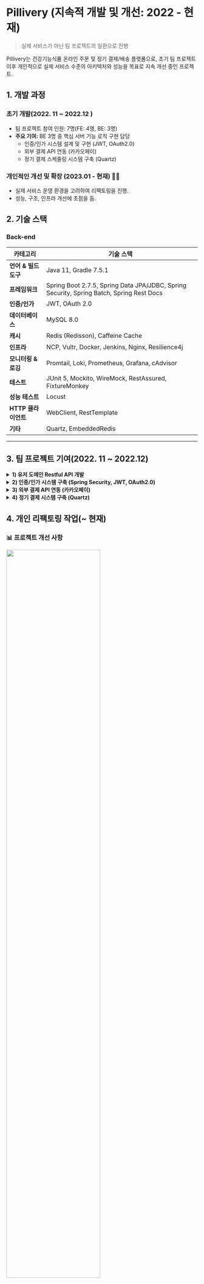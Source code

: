 # Pillivery (지속적 개발 및 개선: 2022 - 현재)

> 실제 서비스가 아닌 팀 프로젝트의 일환으로 진행

Pillivery는 건강기능식품 온라인 주문 및 정기 결제/배송 플랫폼으로, 초기 팀 프로젝트 이후 개인적으로 실제 서비스 수준의 아키텍처와 성능을 목표로 지속 개선 중인 프로젝트.

## 1. 개발 과정

### 초기 개발(2022. 11 ~ 2022.12  )

- 팀 프로젝트 참여 인원: 7명(FE: 4명, BE: 3명)
- **주요 기여:** BE 3명 중 핵심 서버 기능 로직 구현 담당
    - 인증/인가 시스템 설계 및 구현 (JWT, OAuth2.0)
    - 외부 결제 API 연동 (카카오페이)
    - 정기 결제 스케줄링 시스템 구축 (Quartz)

### 개인적인 개선 및 확장 (2023.01 - 현재) 👨‍💻

- 실제 서비스 운영 환경을 고려하여 리팩토링을 진행.
- 성능, 구조, 인프라 개선에 초점을 둠.

## 2. 기술 스택

### Back-end

| 카테고리           | 기술 스택                                                                                    |
|----------------|------------------------------------------------------------------------------------------|
| **언어 & 빌드 도구** | Java 11, Gradle 7.5.1                                                                    |
| **프레임워크**      | Spring Boot 2.7.5, Spring Data JPA/JDBC, Spring Security, Spring Batch, Spring Rest Docs |
| **인증/인가**      | JWT, OAuth 2.0                                                                           |
| **데이터베이스**     | MySQL 8.0                                                                                |
| **캐시**         | Redis (Redisson), Caffeine Cache                                                         |
| **인프라**        | NCP, Vultr, Docker, Jenkins, Nginx, Resilience4j                                         |
| **모니터링 & 로깅**  | Promtail, Loki, Prometheus, Grafana, cAdvisor                                            |
| **테스트**        | JUnit 5, Mockito, WireMock, RestAssured, FixtureMonkey                                   |
| **성능 테스트**     | Locust                                                                                   |
| **HTTP 클라이언트** | WebClient, RestTemplate                                                                  |
| **기타**         | Quartz, EmbeddedRedis                                                                    |

  
---  

## 3. 팀 프로젝트 기여(2022. 11 ~ 2022.12)

<details>  
<summary><strong>1) 유저 도메인 Restful API 개발</strong></summary>  

- User 회원가입, 정보 수정 등 API 개발
- REST API 디자인 가이드:
    - Resources 설계
    - HTTP Methods 활용
    - 적절한 Status Code 반환

</details>  

<details>  
<summary><strong>2) 인증/인가 시스템 구축 (Spring Security, JWT, OAuth2.0)</strong></summary>  

### (1) 로그인 & 토큰 발급

- 로그인 요청 시 Access Token 발급
- 인증 실패 시 예외 처리

![Security Flow](https://github.com/choizz156/pillivery/blob/5484b755fba956a825bdcba2867269f198e035d2/image/secuirty%20diagram.jpeg)

### (2) OAuth 로그인

1. OAuth 로그인 시 추가 정보(주소, 전화번호) 입력 화면 이동
2. 추가 정보 입력 완료 → Access Token 발급
3. 리소스 서버 정보 애플리케이션 DB에 저장
4. 저장 실패 시 예외 처리

![OAuth2 Flow](https://github.com/choizz156/pillivery/blob/5484b755fba956a825bdcba2867269f198e035d2/image/oauth2-sequence.jpg)

![추가정보 입력 흐름](https://github.com/choizz156/pillivery/blob/0fb84ed151e7ac9097764497d12ec676d4d81117/image/%E1%84%8E%E1%85%AE%E1%84%80%E1%85%A1%E1%84%8C%E1%85%A5%E1%86%BC%E1%84%87%E1%85%A9%20diagram.jpg)

### (3) Refresh Token 관리

![](https://github.com/choizz156/pillivery/blob/bc5b6506863ed51915aac34ade83ac3b5c113597/image/refresh%20token%20diagram.png)

</details>  

<details>  
<summary><strong>3) 외부 결제 API 연동 (카카오페이)</strong></summary>  

- **파사드 패턴**:
    - 파사드 클래스에서 단건 결제 요청과 정기 결제 요청, 결제 승인을 서비스 계층에 위임.
    - 파사드 객체에서 단건 결제인지, 정기 결제인지를 구분하는 역할.
- **전략 패턴**:
    - 결제 방식 변경 시 클라이언트 코드 최소 수정

![결제 클래스 다이어그램](https://github.com/choizz156/pillivery/blob/6becdab1dc8817e7e4425f42be778e85b6c1a92e/image/%EA%B2%B0%EC%A0%9C%ED%81%B4%EB%9E%98%EC%8A%A4%20%EB%8B%A4%EC%96%B4%EA%B7%B8%EB%9E%A8.jpg)

- RestTemplate 동기 호출
    - Connection Pool, 타임아웃 설정
- 결제 실패 시 카카오페이 → 지정 URL로 리다이렉트
- 리다이렉트 후 에러 정보 클라이언트 전달

</details>  

<details>  
<summary><strong>4) 정기 결제 시스템 구축 (Quartz)</strong></summary>  

- JobKey/TriggerKey API로 조회·취소·변경 기능 구현
- 중복 실행 방지 로직 포함

⛔ 예외 발생 시 재시도 정책

1. 1회차 에러: 즉시 재시도
2. 2회차 에러: 3일간 24시간 간격 재시도
3. 이후 에러: Job 취소 및 로그 기록

![Quartz 시퀀스](https://github.com/choizz156/pillivery/blob/6db8979f27cc751349ffd8bf51600cb30a1c9398/image/%E1%84%8C%E1%85%A5%E1%86%BC%E1%84%80%E1%85%B5%E1%84%80%E1%85%A7%E1%86%AF%E1%84%8C%E1%85%A6%20%E1%84%89%E1%85%B5%E1%84%8F%E1%85%AF%E1%86%AB%E1%84%89%E1%85%B3%202.jpg)

</details>  

## 4. 개인 리팩토링 작업(~ 현재)

### 📊 프로젝트 개선 사항

<img src="https://github.com/choizz156/pillivery/blob/5b45c347151655a3ec30ca560c40ee508806e0a7/image/%E1%84%80%E1%85%B5%E1%84%89%E1%85%AE%E1%86%AF%E1%84%89%E1%85%B3%E1%84%90%E1%85%A2%E1%86%A8%20%E1%84%86%E1%85%B5%E1%86%BE%20%E1%84%89%E1%85%A5%E1%86%BC%E1%84%82%E1%85%B3%E1%86%BC%E1%84%80%E1%85%A2%E1%84%89%E1%85%A5%E1%86%AB.png?raw=true" width="70%">

<img src="https://github.com/choizz156/pillivery/blob/5b45c347151655a3ec30ca560c40ee508806e0a7/image/%E1%84%8B%E1%85%A1%E1%84%8F%E1%85%B5%E1%84%90%E1%85%A6%E1%86%A8%E1%84%8E%E1%85%A5%20%E1%84%89%E1%85%A5%E1%86%AF%E1%84%80%E1%85%A8%E1%84%80%E1%85%A2%E1%84%89%E1%85%A5%E1%86%AB.png?raw=true" width="70%">

<img src="https://github.com/choizz156/pillivery/blob/5b45c347151655a3ec30ca560c40ee508806e0a7/image/%E1%84%8B%E1%85%A1%E1%86%AB%E1%84%8C%E1%85%A5%E1%86%BC%E1%84%89%E1%85%A5%E1%86%BC%20%26%20%E1%84%91%E1%85%AE%E1%86%B7%E1%84%8C%E1%85%B5%E1%86%AF%20%E1%84%80%E1%85%A2%E1%84%89%E1%85%A5%E1%86%AB.png?raw=true" width="70%">

<img src="https://github.com/choizz156/pillivery/blob/5b45c347151655a3ec30ca560c40ee508806e0a7/image/%E1%84%8B%E1%85%B5%E1%86%AB%E1%84%91%E1%85%B3%E1%84%85%E1%85%A1%E1%84%80%E1%85%A2%E1%84%89%E1%85%A5%E1%86%AB.png?raw=true" width="70%">

### 🗄️ 모듈 구조(싱글 -> 멀티)

- 관심사 분리를 통한 코드의 유지, 보수 향상 및 확장성 고려.
- 모듈 간 결합도 최소화 및 단방향 의존성.

#### 모듈 종류

```  
├── module-api : 사용자 API 로직   
├── module-batch : 정기 결제 batch 로직  
├── module-core : 도메인 및 비지니스 로직  
├── module-event : 이벤트 저장 및 발행 로직  
├── module-external-api :외부 API 통신 로직  
├── module-logging : 로깅 관련 공통 모듈  
├── module-redis : 분산 락, refresh token 로직  
```  

#### 모듈 의존성(단방향)

  <img src="https://github.com/choizz156/pillivery/blob/5b45c347151655a3ec30ca560c40ee508806e0a7/image/%E1%84%86%E1%85%A9%E1%84%83%E1%85%B2%E1%86%AF%E1%84%8B%E1%85%B4%E1%84%8C%E1%85%A9%E1%86%AB%E1%84%83%E1%85%A9%20333.png?raw=true" width="70%">

### 💽 ERD

#### 주요 엔티티

- **users**: 사용자 계정 정보(계정, 개인정보, 연락처)와 장바구니 연결 관리.
- **item**: 상품 정보, 가격, 이미지, 카테고리 분류 및 상품 상세 정보.
- **item_category**: 아이템이 가진 카테고리 종류. 
- **cart/cart_item**: 사용자 장바구니 및 담긴 상품 관리, 가격 계산.
- **orders/order_item**: 주문 정보, 배송 정보, 주문 상품 목록 관리.
- **subscription_order**: 구독 주문 관리.
- **review**: 상품에 대한 사용자 평가, 별점, 리뷰 내용.
- **category**: 아이템 성분 분류.
- **api_event/fail_event** : 이벤트 등록 및 실패 이벤트 관리.
- 그 외 Batch, Quartz 관련 스키마.

> 도메인 특성 상 카테고리 변경 가능성이 매우 적다는 판단 하에 AttributeConverter를 사용하여 한 컬럼에 다중 카테고리 속성 저장.
>- category 테이블과 연관관계 제거 -> category 테이블과 join 하지 않음.
>- @ElementCollection을 이용한 item_category 생성.
> 
>   <img src="https://github.com/choizz156/pillivery/blob/2b1b02b0a65209c081186284c4d7a4c59d979679/image/%E1%84%8F%E1%85%A1%E1%84%90%E1%85%A6%E1%84%80%E1%85%A9%E1%84%85%E1%85%B5%20%E1%84%8B%E1%85%A7%E1%84%85%E1%85%A5%E1%84%80%E1%85%A2%20%E1%84%90%E1%85%A6%E1%84%8B%E1%85%B5%E1%84%87%E1%85%B3%E1%86%AF.png?raw=true" width="20%">



#### 논리적 ERD

![논리적 erd](https://github.com/choizz156/pillivery/blob/fda4797842035845bf5d4dbc4aa32b9b5e7ae9e6/image/%E1%84%82%E1%85%A9%E1%86%AB%E1%84%85%E1%85%B5%E1%84%8C%E1%85%A5%E1%86%A8%20erd.png)
  
---  

### ⚙️ 인프라 아키텍처 개선

> Client → EC2 → RDS의 단순 3-tier → 확장성과 운영 효율성을 고려한 아키텍처로 개선.

#### ⚠️ 단일 장애 지점을 고려하여, Cloud 서비스와 Grafana를 이용한 Application Load Balancer, MySQL 모니터링.

![아케택쳐](https://github.com/choizz156/pillivery/blob/5d60e935f2e10eccda9f9f00ec5c590df81b1f1d/image/%E1%84%8B%E1%85%A1%E1%84%8F%E1%85%B5%E1%84%90%E1%85%A6%E1%86%A8%E1%84%8E%E1%85%A7%20%E1%84%8C%E1%85%B5%E1%86%AB%E1%84%8D%E1%85%A1%20%E1%84%8E%E1%85%AC%E1%84%8C%E1%85%A9%E1%86%BC.png)

#### (1) Bastion Host 사용

- 서비스 정상 트래픽과 관리자용 트래픽을 분리하여 보안성 강화.
- 터미널 접근을 위한 키 관리, 작업 감사로그 수집 및 보안 구성.
- 악성 루트킷·랜섬웨어 감염 시에도 Bastion만 재구성하면 되므로, 서비스 영향 최소화.

#### (2) 로드밸런서(ALB) 적용

- 로드밸런스 서브넷만 포트 개방(443/80) → Nginx/WAS는 Private Subnet에 격리.
- 현재 가장 적은 수의 연결(요청)을 처리 중인 서버에 트래픽을 전달.
- SSL/TLS Offloding으로 암호화 오버헤드 제거.
- 헬스 체크로 Nginx 장애 시 트래픽 전달 중단하여 장애 전파 방지.

#### (3) Nginx 적용

- 장바구니 경로에 Sticky Session 적용.
  <details>  
  <summary>carts 경로 sticky session 설정</summary>  

      ```bash
      # ... 생략

      upstream app_sticky {
        sticky cookie SERVERID expires=1h domain=.pillivery.com path=/api/carts;
        server pillivery-api:8080;
        keepalive 10;
      }
      
      server {
        listen 80;
        
        location ^~ /api/carts {
            proxy_pass http://app_sticky;
            proxy_http_version 1.1;

            proxy_set_header X-RequestID          $request_id;
            proxy_set_header Host                 $host;
            proxy_set_header X-Real-IP            $remote_addr;
            proxy_set_header X-Forwarded-For      $proxy_add_x_forwarded_for;
        }
      }
      
      #... 생략
      ```
  </details>

- 정기 결제 승인 경로 ip 제한
  <details>  
  <summary>정기 결제 승인 경로 ip 제한 설정</summary>  

      ```bash
      # ... 생략

      location ^~ /api/payments/apporve/subscription/ {
        allow <batch 서버 ip>;
       
        deny all;

        proxy_pass         http://app;           # upstream 또는 백엔드 주소
        proxy_http_version 1.1;

        proxy_set_header   X-RequestID        $request_id;
        proxy_set_header   Host               $host;
        proxy_set_header   X-Real-IP          $remote_addr;
        proxy_set_header   X-Forwarded-For    $proxy_add_x_forwarded_for;
      }

      #... 생략   
      
      
      ```
  </details>
 
#### (5) Docker를 통한 배포
- 인프라 환경의 일관성 확보.
- **멀티 스테이지 빌드** : Gradle 빌드 환경에서 애플리케이션을 빌드한 후 경량화된 JRE 환경에서만 실행하여 컨테이너 이미지 크기 최적화.
  <details>  
  <summary><strong>api.dockerfile</strong></summary>  

  ```  
    FROM gradle:jdk11 AS build  
  
    WORKDIR /app  
  
    COPY --chown=gradle:gradle build.gradle settings.gradle gradlew ./  
    COPY --chown=gradle:gradle gradle/ ./gradle/  
    COPY --chown=gradle:gradle deploy_script/ ./deploy_script/  
    COPY --chown=gradle:gradle . .  
  
    RUN ./gradlew clean :module-api:build  
  
  
    FROM openjdk:11.0.16-jre-slim-buster  
  
    WORKDIR /app  
  
    COPY --from=build /app/module-api/build/libs/module-api-boot.jar app.jar  
  
    ENTRYPOINT ["java", "-jar", "-Dspring.profiles.active=prod", "app.jar"]  
  
  ```  
  </details>  
  <details>  
  <summary><strong>batch.dockerfile</strong></summary>  

  ```  
    FROM gradle:jdk11 AS build  
  
    WORKDIR /app  
  
    COPY --chown=gradle:gradle build.gradle settings.gradle gradlew ./  
    COPY --chown=gradle:gradle gradle/ ./gradle/  
    COPY --chown=gradle:gradle deploy_script/ ./deploy_script/  
    COPY --chown=gradle:gradle . .  
  
    RUN ./gradlew clean :module-batch:build  
  
  
    FROM openjdk:11.0.16-jre-slim-buster  
  
    WORKDIR /app  
  
    COPY --from=build /app/module-api/build/libs/module-batch-boot.jar app.jar  
  
    ENTRYPOINT ["java", "-jar", "-Dspring.profiles.active=batch", "app.jar"]  
  
  ```  
  </details>  

#### (6) Promtail, Loki, Promethues, Grafana → 로깅 및 관제 시스템 도입.

- grafana

  <img src="https://github.com/choizz156/pillivery/blob/e6ec666b987f73bbc08630745c34cd89602bd77d/image/grafana.png?raw=true" width="70%">

- loki

  <img src="https://github.com/choizz156/pillivery/blob/e6ec666b987f73bbc08630745c34cd89602bd77d/image/loki.png?raw=true" width="70%">

#### (7) Jenkins, Docker, Container Registry → 무중단 CI/CD 구성(Rolling).

- 배포 시간 단축.
- Jenkins에 business, batch 두 개의 파이프라인 설정.
- Bastion 호스트를 통한 프라이빗 서버 배포.
- 빌드 시 테스트(CI), 배포 후 헬스 체크(CD).
- Slack을 통한 배포 알람 설정.
  
#### Jenkins PipeLine Stage 종류
  
<details>
  <summary>Check out</summary>

  ```groovy
  stage('Checkout') {
      steps {
          checkout([
              $class: 'GitSCM',
              branches: [[name: 'main']],
              extensions: [[
                  $class: 'SubmoduleOption',
                  disableSubmodules: false,
                  parentCredentials: true,
                  recursiveSubmodules: true
              ]],
              userRemoteConfigs: [[
                  url: 'https://github.com/choizz156/pillivery.git',
                  credentialsId: 'github_token'
              ]]
          ])
      }
  }
  ```
  </details>

  <details>
  <summary>Git 정보 및 환경 설정</summary>

  ```groovy
  stage('Set Git Info & Environment') {
      steps {
          script {
              env.GIT_HASH = sh(returnStdout: true, script: 'git rev-parse --short HEAD').trim()
              echo "${env.GIT_HASH}"
              env.GIT_AUTHOR = sh(returnStdout: true, script: 'git log -1 --pretty=format:%an').trim()
              echo "${env.GIT_AUTHOR}"
              env.GIT_COMMIT_MSG = sh(returnStdout: true, script: 'git log -1 --pretty=format:%s').trim()
              echo "${env.GIT_COMMIT_MSG}"
              env.GIT_BRANCH = 'main'
              env.IMAGE_TAG = "${env.GIT_HASH}-${BUILD_NUMBER}"
              echo "${env.IMAGE_TAG}"
              env.DEPLOY_ENVIRONMENT = env.GIT_BRANCH == 'main' ? '프로덕션' : (env.GIT_BRANCH == 'develop' ? '개발' : "스테이징 (${env.GIT_BRANCH})")
              echo "${env.DEPLOY_ENVIRONMENT}"
          }
      }
  }
  ```
  </details>

  <details>
  <summary>Docker 이미지 빌드(CI)</summary>

  ```groovy
  stage('Build Docker Image') {
      steps {
          script {
              sh "docker build -t ${VULTR_REGISTRY_URL}:${env.IMAGE_TAG} -f server/api.dockerfile server/"
          }
      }
  }
  ```
  </details>

  <details>
  <summary>Docker 이미지 Container Registry에 푸시</summary>

  ```groovy
  stage('Push Docker Image') {
      steps {
          script {
              withCredentials([usernamePassword(credentialsId: "${VULTR_CREDENTIALS_ID}", passwordVariable: 'VULTR_PASSWORD', usernameVariable: 'VULTR_USERNAME')]) {
                  sh "docker login ${env.VULTR_REGISTRY} -u ${VULTR_USERNAME} -p \"${VULTR_PASSWORD}\""
                  sh "docker push ${env.VULTR_REGISTRY_URL}:${env.IMAGE_TAG}"
              }
          }
      }
  }
  ```
  </details>

  <details>
  <summary>배포 -> 서버 내에서 스크립트 사용, 헬스 체크(CD)</summary>

  >
  > <details>
  >   <summary><strong>docker_deploy.sh - 무중단 배포 스크립트</strong></summary>
  >
  >   ```bash
  >   #!/bin/bash
  >   if [ "$#" -ne 4 ]; then
  >       echo "⚠️파라미터가 부족합니다.⚠️"
  >       echo "=> $0 serverIp containerName registryUrl imageTag"
  >       exit 1
  >   fi
  >
  >   serverIp=$1
  >   containerName=$2
  >   registryUrl=$3
  >   imageTag=$4
  >
  >   echo "배포 과정 시작: $serverIp..."
  >
  >   ssh -o StrictHostKeyChecking=no root@$serverIp "
  >       if docker ps -q --filter name=$containerName; then
  >           docker rm -f ${containerName}-backup || true
  >               echo '기존 백업 컨테이너 삭제'
  >           docker rename $containerName ${containerName}-backup
  >               echo '백업 컨테이너 설정'
  >           docker stop ${containerName}-backup || true
  >               echo  '기존 컨테이너 종료'
  >       fi
  >   "
  >
  >   echo "새로운 컨테이너 배포"
  >   ssh -o StrictHostKeyChecking=no root@$serverIp "
  >       docker pull ${registryUrl}:${imageTag}
  >       echo '컨테이너 배포 시작'
  >       docker run -d \
  >         --name $containerName \
  >         --restart unless-stopped \
  >         --network server \
  >         -p 8080:8080 \
  >         -v app-logs:/root/logs \
  >         ${registryUrl}:${imageTag}
  >   "
  >
  >   echo "✅ 배포 완료: $serverIp"
  >   ```
  > </details>
  >
  > <details>
  >   <summary><strong>health_check.sh - 헬스 체크 및 롤백 트리거</strong></summary>
  >
  >   ```bash
  >   #!/bin/bash
  >
  >   if [ "$#" -ne 5 ]; then
  >       echo "⚠️ 파라미터가 부족합니다. ⚠️"
  >       echo "=> $0 serverIp containerName healthCheckUrl maxAttempts sleepInterval"
  >       exit 1
  >   fi
  >
  >   serverIp=$1
  >   containerName=$2
  >   healthCheckUrl=$3
  >   maxAttempts=$4
  >   sleepInterval=$5
  >
  >   attempts=0
  >   healthCheckSuccess=false
  >
  >   while [ $attempts -lt $maxAttempts ]; do
  >       httpCode=$(ssh -o StrictHostKeyChecking=no root@$serverIp "curl -s -o /dev/null -w \"%{http_code}\" $healthCheckUrl")
  >       echo "Health check 횟수 $((attempts + 1)). HTTP Status: $httpCode"
  >
  >       if [ "$httpCode" == "200" ]; then
  >           echo "✅ CD 완료 $serverIp."
  >           healthCheckSuccess=true
  >           break
  >       fi
  >
  >       attempts=$((attempts + 1))
  >       sleep $sleepInterval
  >   done
  >
  >   if [ "$healthCheckSuccess" == "false" ]; then
  >       echo "❌ Health check 실패 : $serverIp."
  >       exit 1
  >   else
  >       ssh -o StrictHostKeyChecking=no root@$serverIp "
  >           docker rm -f ${containerName}-backup || true
  >       "
  >       echo "✅ 배포 성공 : $serverIp"
  >   fi
  >   ```
  > </details>
  >
  > <details>
  >   <summary><strong>rollback.sh - 롤백 스크립트</strong></summary>
  >
  >   ```bash
  >   #!/bin/bash
  >
  >   if [ $# -ne 2 ]; then
  >       echo "⚠️파라미터가 부족합니다.⚠️"
  >       echo "=> $0 serverIp containerName"
  >       exit 1
  >   fi
  >
  >   serverIp=$1
  >   containerName=$2
  >
  >   echo "새롭게 배포하려던 컨테이너 정지 및 삭제 on $serverIp..."
  >   ssh -o StrictHostKeyChecking=no root@$serverIp "
  >       docker stop $containerName || true
  >       docker rm -f $containerName || true
  >   "
  >
  >   backupExists=$(ssh -o StrictHostKeyChecking=no root@$serverIp "docker ps -a --filter name=${containerName}-backup -q")
  >
  >   if [ -n "$backupExists" ]; then
  >       echo "백업 컨테이너 재시작 on $serverIp..."
  >       ssh -o StrictHostKeyChecking=no root@$serverIp "
  >           docker rename ${containerName}-backup $containerName
  >           docker start $containerName
  >       "
  >       echo "✅ 롤백 성공 on $serverIp"
  >   else
  >       echo "❌ 롤백 가능한 컨테이너 존재하지 않음. on $serverIp."
  >       exit 1
  >   fi
  >   ```
  > </details>
  ```groovy
  def deployViaBastion(serverIp, containerName, healthCheckUrl) {
    withCredentials([usernamePassword(credentialsId: "${VULTR_CREDENTIALS_ID}", passwordVariable: 'VULTR_PASSWORD', usernameVariable: 'VULTR_USERNAME')]) {
        sshagent(['deploy_ssh_key']) {
            // bastion 호스트에 먼저 접속
            sh """
                # bastion 호스트에 배포 스크립트 복사
                scp -o StrictHostKeyChecking=no ./server/deploy_script/docker_deploy.sh ./server/deploy_script/health_check.sh root@${params.BASTION_HOST}:/tmp/
                
                # bastion 호스트에서 프라이빗 서버로 접속하여 배포 진행
                ssh -o StrictHostKeyChecking=no root@${params.BASTION_HOST} << EOF
                    # 원격 서버 Docker 로그인
                    ssh -o StrictHostKeyChecking=no root@${serverIp} "docker login ${env.VULTR_REGISTRY} -u ${VULTR_USERNAME} -p \\"${VULTR_PASSWORD}\\""
                    
                    # 배포 스크립트 복사 및 실행
                    scp -o StrictHostKeyChecking=no /tmp/docker_deploy.sh root@${serverIp}:/tmp/
                    ssh -o StrictHostKeyChecking=no root@${serverIp} "chmod +x /tmp/docker_deploy.sh && /tmp/docker_deploy.sh ${serverIp} ${containerName} ${env.VULTR_REGISTRY_URL} ${env.IMAGE_TAG}"
                    
                    # 헬스 체크 스크립트 복사 및 실행
                    scp -o StrictHostKeyChecking=no /tmp/health_check.sh root@${serverIp}:/tmp/
                    ssh -o StrictHostKeyChecking=no root@${serverIp} "chmod +x /tmp/health_check.sh && /tmp/health_check.sh ${serverIp} ${containerName} ${healthCheckUrl} 40 5"
						EOF
            """
        }
    }
	}
  ```
  </details>

  <details>
  <summary>Slack 알람 (빌드 성공 or 실패)</summary>

  ```groovy
  post {
      success {
          script {
              def durationMillis = System.currentTimeMillis() - env.START_TIME.toLong()
              def durationMinutes = durationMillis / 60000.0
              def formattedDuration = String.format("%.1f", durationMinutes)
              
              slackSend(
                  channel: "${params.SLACK_CHANNEL}",
                  tokenCredentialId: "${SLACK_CREDENTIALS_ID}",
                  color: "good",
                  message: """
  *🚀 배포 성공: ${env.JOB_NAME} [#${env.BUILD_NUMBER}]*
                  
  *환경:* ${env.DEPLOY_ENVIRONMENT}
  *소요 시간:* ${formattedDuration}분
  *브랜치:* ${env.GIT_BRANCH}
  *커밋:* `${env.GIT_HASH}`
  *작성자:* ${env.GIT_AUTHOR}
  *이미지:* `${VULTR_REGISTRY_URL}:${env.IMAGE_TAG}`
  *커밋 메시지:* ${env.GIT_COMMIT_MSG}
  
  <${env.BUILD_URL}|빌드 상세 보기>
  
  배포 완료: ${new Date().format('yyyy-MM-dd HH:mm:ss', TimeZone.getTimeZone('Asia/Seoul'))}
                  """
              )
          }
      }
      
      failure {
          script {
              def failedStage = env.STAGE_NAME ?: "알 수 없음"
              def logExcerpt = "로그 가져오기 실패"
              try {
                  logExcerpt = sh(script: "curl -s '${env.BUILD_URL}consoleText' | tail -n 10 || echo '로그 가져오기 실패'", returnStdout: true).trim()
              } catch (e) {}
              
              slackSend(
                  channel: "${params.SLACK_CHANNEL}",
                  tokenCredentialId: "${SLACK_CREDENTIALS_ID}",
                  color: "danger",
                  message: """
  *❌ 배포 실패: ${env.JOB_NAME} [#${env.BUILD_NUMBER}]*
                  
  *실패 단계:* ${failedStage}
  *브랜치:* ${env.GIT_BRANCH}
  
  <${env.BUILD_URL}console|빌드 로그 보기>
  
  실패 시간: ${new Date().format('yyyy-MM-dd HH:mm:ss', TimeZone.getTimeZone('Asia/Seoul'))}
                  """
              )
          }
      }
  }
  ```

  </details>
	
	
<div style="display: flex; gap: 10px;">
  <img src="https://github.com/choizz156/pillivery/blob/d81d6e21d28f3c49f8ced4785cd3af652440d87e/image/%E1%84%87%E1%85%A2%E1%84%91%E1%85%A9%20%E1%84%89%E1%85%B5%E1%86%AF%E1%84%91%E1%85%A6%20slack%20message.png?raw=true" width="35%">
  <img src="https://github.com/choizz156/pillivery/blob/d81d6e21d28f3c49f8ced4785cd3af652440d87e/image/%E1%84%87%E1%85%A2%E1%84%91%E1%85%A9%20%E1%84%89%E1%85%A5%E1%86%BC%E1%84%80%E1%85%A9%E1%86%BC%20slack%20%E1%84%86%E1%85%A6%E1%84%89%E1%85%B5%E1%84%8C%E1%85%B5.png?raw=true" width="45%">
</div>

#### (8) Lamda, NCP API를 통한 Batch Server 실행

- Lamda, EventBridge를 활용한 cron 스케줄링(매일 새벽 2시)
   <details>  
    <summary>Lamda ncp vm on script</summary>  

  ```javascript

        const NCP_ACCESS_KEY = "<access key>";
        const NCP_SECRET_KEY = "<secrety key>";
        const SERVER_INSTANCE_NO = "104679588";
        const NCP_API_ENDPOINT = "https://ncloud.apigw.ntruss.com";
        
        import crypto from 'crypto';
        import https from 'https';
        import { URL } from 'url';
        
        
        export const handler = async (event) => {
        
            const API_PATH = "/vserver/v2/startServerInstances";
            const METHOD = 'GET'; 
        
            const QUERY_PARAMS = `?serverInstanceNoList.1=${SERVER_INSTANCE_NO}`;
        
         
            const REQUEST_URI = `${API_PATH}${QUERY_PARAMS}`;
        
            const FULL_API_URL = `${NCP_API_ENDPOINT}${REQUEST_URI}`;
        
            console.log(`Request URI for signing: ${REQUEST_URI}`);
            console.log(`Full API URL for request: ${FULL_API_URL}`);
            console.log(`HTTP Method: ${METHOD}`);
        
        
            console.log(`Generated Timestamp: ${TIMESTAMP}`);
        
            const stringToSign = `${METHOD} ${REQUEST_URI}\n${TIMESTAMP}\n${NCP_ACCESS_KEY}`;
        
            console.log(`String to sign:\n${stringToSign}`);
        
        
            const hmac = crypto.createHmac('sha256', NCP_SECRET_KEY);
            hmac.update(stringToSign);
            const SIGNATURE = hmac.digest('base64');
        
            console.log(`Generated Signature: ${SIGNATURE}`);
        
            const apiUrlParsed = new URL(FULL_API_URL);
        
            const options = {
                hostname: apiUrlParsed.hostname,
                path: apiUrlParsed.pathname + apiUrlParsed.search, 
                headers: {
                    'Accept': 'application/json', /
                    'x-ncp-apigw-timestamp': TIMESTAMP,
                    'x-ncp-iam-access-key': NCP_ACCESS_KEY,
                    'x-ncp-apigw-signature-v2': SIGNATURE,
                },
                timeout: 30000 /
            };
        
            console.log("HTTPS Request Options:", options);
        
            return new Promise((resolve, reject) => {
                const req = https.request(options, (res) => {
                    let responseBody = '';
                    console.log(`Status Code: ${res.statusCode}`);
                    console.log(`Headers: ${JSON.stringify(res.headers)}`);
        
                    res.on('data', (chunk) => {
                        responseBody += chunk;
                    });
        
                    res.on('end', () => {
                        console.log(`Raw Response Body:\n${responseBody}`);
        
                       
                        if (res.statusCode < 200 || res.statusCode >= 300) {
                             console.error(`API returned non-2xx status code: ${res.statusCode}`);
                             return reject({ 
                                 statusCode: res.statusCode,
                                 body: JSON.stringify({
                                     message: `API returned unexpected HTTP status code ${res.statusCode}`,
                                     rawResponse: responseBody 
                                 })
                             });
                        }
        
                        
                        let parsedResponse = null;
                        let isApiSuccess = false; 
                        let formatIssue = false; 
        
                        try {
                            parsedResponse = JSON.parse(responseBody);
                            console.log("Parsed response as JSON:", parsedResponse);
        
                            if (parsedResponse && parsedResponse.returnCode === '0') {
                                isApiSuccess = true;
                            } else {
                                 console.warn("API Call failed based on JSON returnCode:", parsedResponse?.returnCode);
                            }
        
                        } catch (e) {
                            console.warn("Failed to parse response as JSON. Checking for XML success indicator.");
                            formatIssue = true; 
                            parsedResponse = responseBody; 
        
                            if (responseBody.includes('<returnCode>0</returnCode>')) {
                                 console.log("Found XML success indicator (<returnCode>0</returnCode>).");
                                 isApiSuccess = true; 
                            } else {
                                 console.warn("XML success indicator (<returnCode>0</returnCode>) not found in raw response.");
                            }
                        }
        
                        if (isApiSuccess) {
                            console.log("API Call considered successful (returnCode: 0 found).");
                            resolve({ 
                                statusCode: 200,
                                body: JSON.stringify({
                                    message: formatIssue ? "API call successful but response format was not JSON (likely XML)." : "API call successful (JSON).",
                                    response: parsedResponse 
                                })
                            });
                        } else {
                            console.error("API Call failed based on returnCode or format issue.");
                             resolve({ 
                                 statusCode: 200, 
                                 body: JSON.stringify({
                                     message: formatIssue ? "API response format was not JSON and API returnCode was not 0 (or not found)." : "API call failed (JSON returnCode was not 0).",
                                     response: parsedResponse 
                                 })
                             });
                        }
                    });
                });
        
                req.on('error', (e) => {
                    console.error(`Request Error: ${e.message}`);
                    reject({ 
                        statusCode: 500,
                        body: JSON.stringify(`Request Error: ${e.message}`)
                    });
                });
        
                req.on('timeout', () => {
                     console.error("Request timed out.");
                 req.destroy(); 
                 reject({ 
                     statusCode: 500,
                     body: JSON.stringify("Request timed out.")
                 });
            });
    
           
            req.end();
        });
        };
  ```
      </details>  

- VM이 켜지지면 바로 Batch app 실행 후 정상 수행 시 종료.
  - system daemon에 등록
  ```
  [Unit]
  Description=Run batch job on boot
  After=network.target

  [Service]
  Type=oneshot
  ExecStart=/usr/local/bin/run_batch.sh
  RemainAfterExit=yes

  [Install]
  WantedBy=multi-user.target

  ```
  <details>
  <summary>vm on 스크립트</summary>

  ```bash
  #!/bin/bash


  LOG_FILE="/var/log/app_execution.log"

  
  log_message() {
  local timestamp=$(date "+%Y-%m-%d %H:%M:%S")
  echo "[$timestamp] $1" >> $LOG_FILE
  echo "[$timestamp] $1"
  }


  JAR_FILE="/root/module-batch-boot.jar"
  PROFILE="batch"

 
  log_message "애플리케이션 실행 시작"
  java -jar -Dspring.profiles.active=$PROFILE $JAR_FILE

 
  EXIT_CODE=$?
  log_message "애플리케이션 종료 코드: $EXIT_CODE"


  if [ $EXIT_CODE -eq 0 ]; then
  log_message "애플리케이션이 정상적으로 종료되었습니다. VM 종료를 진행합니다."
  sudo shutdown -h now
  else
  log_message "애플리케이션이 오류 코드 $EXIT_CODE 로 종료되었습니다. VM 종료를 진행하지 않습니다."
  fi

  log_message "스크립트 실행 완료"
  exit 0 
  ```
  </details>


#### (9) Slack 연동 알림 시스템으로 장애 감지(Log, CPU).

- Error log 1분 간 10개, Warn log 5분간 20개, CPU 50% 이상 시 알람 설정.

<img src="https://github.com/choizz156/pillivery/blob/e6ec666b987f73bbc08630745c34cd89602bd77d/image/slack%20error%20%E1%84%8B%E1%85%A1%E1%86%AF%E1%84%85%E1%85%A1%E1%86%B7.png?raw=true" width="30%">

### ⚙️ 도메인 개선 및 리팩토링

#### (1) 불필요한 JPA 양방향 관계 제거

- 생명 주기가 다른 도메인 간 양방향 연관관계를 제거해 결합도 감소 및 변경 유연성 확보.
- order ↔ user, review ↔ item, user 관계를 단방향으로 전환하고, 필요한 ID만 저장.
- 테스트 용이성과 유지보수 향상.

#### (2) 단일 Order 객체에서 Order와 SubscriptionOrder 객체 분리

- 단건 결제(Order)와 정기 결제(SubscriptionOrder)는 서로 다른 비즈니스 규칙과 생명 주기를 가지므로, 단일 객체로 관리하기에는 책임이 모호해짐.
- 정기 결제 기능 확장 및 테스트 용이성 향상.

#### (3) Native Query에서 QueryDsl로 변경

- 타입 안정성 확보.
- 컴파일 타임에 오류를 확인할 수 있어 안정성 향상.
- 복잡한 검색 조건을 유연하게 처리 가능하게 함.
- 쿼리 재사용성과 가독성 향상.

#### (4) 이벤트 발행/구독 로직 추가

- 장바구니 삭제, 아이템 판매량 증가 등 핵심 트랜잭션에 포함되지 않아도 되는 로직을 이벤트 기반으로 분리하여 비동기 처리.
- 핵심 트랜잭션과 분리함으로써 서버 응답 속도 개선 및 시스템 부하 분산.
- 도메인 간 결합도를 낮추고, 기능 확장 시 유연하게 대응 가능하도록 구조 개선.

#### (5) 비동기 이벤트 저장소를 통한 서버와 외부 API 통신 트랜잭션 분리

- 주문 취소 처리, 외부 서비스(SID 발급 등) 호출과 같은 외부 API 연동 로직을 비동기 이벤트로 저장하여 트랜잭션과 분리.
- 스케줄링 기반의 후속 처리 방식을 적용해 서버 로직과의 결합도를 낮추고, 트랜잭션 범위를 최소화.
- 서버 응답 속도 개선 및 외부 API 장애로부터 핵심 비즈니스 로직 보호.

<img src="https://github.com/choizz156/pillivery/blob/17b2c6646322f4e4d3648c5ccdebfce76acd3c04/image/sid%20flow.png?raw=true" width="70%">



#### (6) 다중 서버에서 이벤트 구독 로직에 분산 락(Distributed Lock) 적용

- Redisson의 RedLock을 활용하여 다중 서버 환경에서 비동기 이벤트 등록 로직의 동기화 문제 해결.
- 동일 이벤트가 여러 서버에서 동시에 처리되는 것을 방지하여 데이터 중복 등록 및 Race Condition 이슈 방지.
- 비동기 이벤트 저장 로직의 신뢰성과 일관성 확보.

<img src="https://github.com/choizz156/pillivery/blob/9b009d062d9fc1c487c7536c48a64d81cb06b415/image/distributedLock.png?raw=true" width="70%">

#### (7) Redis(Redisson)의 HyperLogLog를 활용하여 조회 수 증가 캐싱

- 아이템 조회 시, IP 중복 조회를 효율적으로 방지하기 위해 Redis의 HyperLogLog 자료구조 적용.
- 메모리 사용량(12KB)을 최소화하면서도 오차(0.82)가 적 고유 방문자 수 집계 가능.
- 약간의 오차 허용 범위 내에서 정확성보다 처리 성능을 고려.

### (8) Circuit Breaker 패턴 적용
- 외부 API 통신과 Batch 서버와 App 서버 간 통신에 Circuit Breaker 패턴을 적용.
- 장애 발생 시 일정 비율 이상의 실패가 감지되면 서킷을 열어(Open) 호출을 차단함으로써, 안정적인 처리량 유지 및 빠른 실패 응답(fast-fail)을 통해 장애 전파를 조기 차단.
  - Retry 횟수 3번을 포함하여, 실패율이 75% 이상일 경우 open 상태가 됨.
  - open 상태에서 10초 대기 후 half-open 상태로 자동 전환 → 10번의 시도 후 임계값 아래라면 다시 close 전환.
- 외부 API 통신에 **독립된 커넥션 풀을 구성**하여, 특정 서비스 장애 시 타 서비스로의 영향 최소화.

#### Circuit Braeker 성능 테스트(VUser 100)
- 임의 Mock Server로 통신 실패 확률 20%로 설정.
- Retry 3번 중 성공 횟수 4005개, 재시도 3번 모두 실패한 횟수 174개 → 재시도 실패율 4.16%
  
$$\frac{174}{4179} \times 100  ≈ 4.16\%$$

-  총 25,777개의 시도하여 실패 개수 174개(재시도 횟수 포함) → 실패율 0.6%

$$\frac{174}{25777} \times 100  ≈ 0.6\%$$

#### Circuit Braeker 기능 테스트(VUser 100)
- 기능 테스트를 위해 mock server 실패율은 일정 시간 후 75%까지 오르도록 설정.
- open 임계값은 50%로 설정.
- open과 half-open을 반복하고 open 상태일 경우, fast-fail로 빠른 응답시간(거의 0ms)을 보임.

<img src="https://github.com/choizz156/pillivery/blob/2cbde14fba519a83cc57bda3dfa1dd64763a57a4/image/circuitbraekertest.png?raw=true">

  
---  

### 📌 트러블 슈팅 및 개선

<details>  
<summary>1. @Schduled를 문제를 해결한 Quartz</summary>  
<div markdown="1">  

#### (1) **트러블 및 트러블의 원인**

- Spring의 @Scheduled을 이용하여 스케쥴링을 시도했지만, 몇 가지 문제가 있었습니다.

#### a. 구독 주기 변경 문제

- 유저가 구독 주기 변경 시, 첫 정기 결제일을 기준으로 주기를 변경해야 했습니다.
- @Scheduled를 사용하여 런타임 환경에서 구독 주기를 변경하려면, 기존 스케쥴을 null로 변경 후 변경 시점을 기준으로 새로운 스케쥴을 다시 할당해야 했습니다.
- 이렇게 되면, 첫 정기 결제일을 기준으로 구독 주기 변경이 불가능했습니다.

#### b. 특정 스케쥴러 조회 문제

- 만약 유저가 본인의 정기 구독 주기를 변경하거나 구독을 취소한다면, 애플리케이션에서 그 유저에 할당된 스케쥴러를 조회 후 처리해야합니다.
- @Scheduled 사용 시 특정 스케쥴러를 조회하는 방법이 없었습니다.

#### (2) **해결 방법**

- Spring Batch를 학습하기엔 주어진 시간에 비해 학습 비용이 크다고 생각하여 Quartz를 선택했습니다.
- `Quartz`의 Trigger API 사용함으로써 런타임 환경에서 첫 정기 구독일을 기준으로 구독 주기를 변경시킬 수 있었습니다.
- `Quartz` JobKey API를 사용함으로써 특정 스케쥴러 조회가 가능했습니다.

> [정기 배송 구현에 scheduler 사용](https://velog.io/@choizz/%ED%8C%80-%ED%94%84%EB%A1%9C%EC%A0%9D%ED%8A%B8%EC%97%90%EC%84%9C-%EC%A0%95%EA%B8%B0-%EB%B0%B0%EC%86%A1-%EA%B5%AC%ED%98%84%EC%97%90-Scheduler-%EC%82%AC%EC%9A%A9)</br> [정기 배송 구현에 quartz 사용](https://velog.io/@choizz/%ED%8C%80-%ED%94%84%EB%A1%9C%EC%A0%9D%ED%8A%B8%EC%97%90%EC%84%9C-%EC%A0%95%EA%B8%B0-%EA%B2%B0%EC%A0%9C-%EA%B5%AC%ED%98%84-Quartz.-v2)</br>

</div>  
</details>  


<details>  
<summary>2. Jpa에서 동일한 엔티티 참조 에러</summary>  
<div markdown="1">  

#### (1) **문제 상황**

- Quartz를 사용하여 정기 결제 Job을 구현할 때, 첫 번째 정기 결제 때 사용된 order 객체의 정보들을 그대로 복사해서 다음 정기 결제 때 사용해야 했습니다.
- 처음에 첫 결제 때 사용한 order 엔티티를 가지고 와서 그대로 사용하려 했지만 에러가 발생했습니다.
    - `(org.hibernate.HibernateException: Found shared references to a collection)`

#### (2) **문제의 원인**

- `swallow copy`를 함으로써 원본 엔티티와 복사한 엔티티가 **Heap에서 동일한 주솟값**을 참조했습니다.
- 하지만, 하이버네이트에서 이미 영속화된 엔티티와 동일한 주솟값을 가지는 엔티티를 또 다시 영속화할 수 없었습니다.

#### (3) **해결 방법**

- order 엔티티에 deep copy를 위한 생성자를 추가하여 `deep copy` 했습니다.

#### (4) **알게된 점**

- Java에서 copy에 관한 개념에 대해 학습했습니다.
- JPA에서 동일한 엔티티는 영속화 할 수 없다는 것을 알게 됐습니다.

> [deep copy와 swallow copy](https://velog.io/@choizz/Java에서-deep-copy와-swallow-copy#swallow-copy얕은-복사)</br>

</div>  
</details>  

  
---  

## 7. 회고

### 👉 기술 회고

[꼭 JWT를 써야 했을까?](https://velog.io/@choizz/%ED%9A%8C%EA%B3%A0-JWT%EB%A5%BC-%EA%BC%AD-%EC%8D%A8%EC%95%BC%EB%90%90%EC%9D%84%EA%B9%8C)</br>  
[무엇인가 잘못된 유저 객체 가지고 오기](https://velog.io/@choizz/%ED%9A%8C%EA%B3%A0-%EB%AC%B4%EC%97%87%EC%9D%B8%EA%B0%80-%EC%9E%98%EB%AA%BB%EB%90%9C-%EA%B2%83-%EA%B0%99%EC%9D%80-User-%EA%B0%9D%EC%B2%B4-%EA%B0%80%EC%A0%B8%EC%98%A4%EA%B8%B0)</br>



